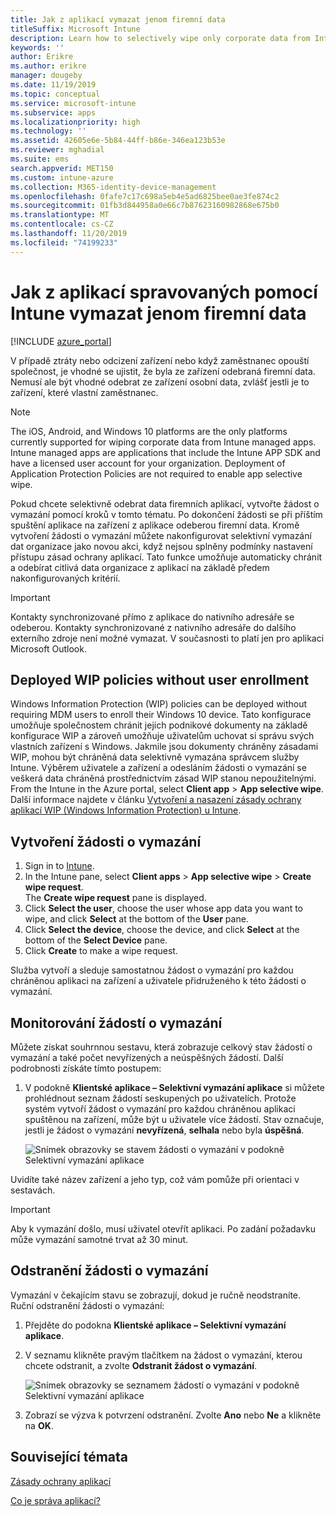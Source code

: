 ```yaml
---
title: Jak z aplikací vymazat jenom firemní data
titleSuffix: Microsoft Intune
description: Learn how to selectively wipe only corporate data from Intune-managed apps with Microsoft Intune.
keywords: ''
author: Erikre
ms.author: erikre
manager: dougeby
ms.date: 11/19/2019
ms.topic: conceptual
ms.service: microsoft-intune
ms.subservice: apps
ms.localizationpriority: high
ms.technology: ''
ms.assetid: 42605e6e-5b84-44ff-b86e-346ea123b53e
ms.reviewer: mghadial
ms.suite: ems
search.appverid: MET150
ms.custom: intune-azure
ms.collection: M365-identity-device-management
ms.openlocfilehash: 0fafe7c17c698a5eb4e5ad6825bee0ae3fe874c2
ms.sourcegitcommit: 01fb3d844958a0e66c7b87623160982868e675b0
ms.translationtype: MT
ms.contentlocale: cs-CZ
ms.lasthandoff: 11/20/2019
ms.locfileid: "74199233"
---
```

# <a name="how-to-wipe-only-corporate-data-from-intune-managed-apps"></a>Jak z aplikací spravovaných pomocí Intune vymazat jenom firemní data

[!INCLUDE [azure_portal](../includes/azure_portal.md)]

V případě ztráty nebo odcizení zařízení nebo když zaměstnanec opouští společnost, je vhodné se ujistit, že byla ze zařízení odebraná firemní data. Nemusí ale být vhodné odebrat ze zařízení osobní data, zvlášť jestli je to zařízení, které vlastní zaměstnanec.

>[!NOTE]
> The iOS, Android, and Windows 10 platforms are the only platforms currently supported for wiping corporate data from Intune managed apps. Intune managed apps are applications that include the Intune APP SDK and have a licensed user account for your organization. Deployment of Application Protection Policies are not required to enable app selective wipe.

Pokud chcete selektivně odebrat data firemních aplikací, vytvořte žádost o vymazání pomocí kroků v tomto tématu. Po dokončení žádosti se při příštím spuštění aplikace na zařízení z aplikace odeberou firemní data. Kromě vytvoření žádosti o vymazání můžete nakonfigurovat selektivní vymazání dat organizace jako novou akci, když nejsou splněny podmínky nastavení přístupu zásad ochrany aplikací. Tato funkce umožňuje automaticky chránit a odebírat citlivá data organizace z aplikací na základě předem nakonfigurovaných kritérií.

>[!IMPORTANT]
> Kontakty synchronizované přímo z aplikace do nativního adresáře se odeberou. Kontakty synchronizované z nativního adresáře do dalšího externího zdroje není možné vymazat. V současnosti to platí jen pro aplikaci Microsoft Outlook.

## <a name="deployed-wip-policies-without-user-enrollment"></a>Deployed WIP policies without user enrollment
Windows Information Protection (WIP) policies can be deployed without requiring MDM users to enroll their Windows 10 device. Tato konfigurace umožňuje společnostem chránit jejich podnikové dokumenty na základě konfigurace WIP a zároveň umožňuje uživatelům uchovat si správu svých vlastních zařízení s Windows. Jakmile jsou dokumenty chráněny zásadami WIP, mohou být chráněná data selektivně vymazána správcem služby Intune. Výběrem uživatele a zařízení a odesláním žádosti o vymazání se veškerá data chráněná prostřednictvím zásad WIP stanou nepoužitelnými. From the Intune in the Azure portal, select **Client app** > **App selective wipe**. Další informace najdete v článku [Vytvoření a nasazení zásady ochrany aplikací WIP (Windows Information Protection) u Intune](windows-information-protection-policy-create.md).

## <a name="create-a-wipe-request"></a>Vytvoření žádosti o vymazání

1. Sign in to [Intune](https://go.microsoft.com/fwlink/?linkid=2090973).
2. In the Intune pane, select **Client apps** > **App selective wipe** > **Create wipe request**.<br>
   The **Create wipe request** pane is displayed.
3. Click **Select the user**, choose the user whose app data you want to wipe, and click **Select** at the bottom of the **User** pane.
4. Click **Select the device**, choose the device, and click **Select** at the bottom of the **Select Device** pane.
5. Click **Create** to make a wipe request.

Služba vytvoří a sleduje samostatnou žádost o vymazání pro každou chráněnou aplikaci na zařízení a uživatele přidruženého k této žádosti o vymazání.

## <a name="monitor-your-wipe-requests"></a>Monitorování žádostí o vymazání

Můžete získat souhrnnou sestavu, která zobrazuje celkový stav žádostí o vymazání a také počet nevyřízených a neúspěšných žádostí. Další podrobnosti získáte tímto postupem:

1. V podokně **Klientské aplikace – Selektivní vymazání aplikace** si můžete prohlédnout seznam žádostí seskupených po uživatelích. Protože systém vytvoří žádost o vymazání pro každou chráněnou aplikaci spuštěnou na zařízení, může být u uživatele více žádostí. Stav označuje, jestli je žádost o vymazání **nevyřízená**, **selhala** nebo byla **úspěšná**.

    ![Snímek obrazovky se stavem žádosti o vymazání v podokně Selektivní vymazání aplikace](./media/apps-selective-wipe/wipe-request-status-1.png)

Uvidíte také název zařízení a jeho typ, což vám pomůže při orientaci v sestavách.

>[!IMPORTANT]
> Aby k vymazání došlo, musí uživatel otevřít aplikaci. Po zadání požadavku může vymazání samotné trvat až 30 minut.

## <a name="delete-a-wipe-request"></a>Odstranění žádosti o vymazání

Vymazání v čekajícím stavu se zobrazují, dokud je ručně neodstraníte. Ruční odstranění žádosti o vymazání:

1. Přejděte do podokna **Klientské aplikace – Selektivní vymazání aplikace**.

2. V seznamu klikněte pravým tlačítkem na žádost o vymazání, kterou chcete odstranit, a zvolte **Odstranit žádost o vymazání**.

    ![Snímek obrazovky se seznamem žádostí o vymazání v podokně Selektivní vymazání aplikace](./media/apps-selective-wipe/delete-wipe-request.png)

3. Zobrazí se výzva k potvrzení odstranění. Zvolte **Ano** nebo **Ne** a klikněte na **OK**.

## <a name="see-also"></a>Související témata
[Zásady ochrany aplikací](app-protection-policy.md)

[Co je správa aplikací?](app-management.md)
